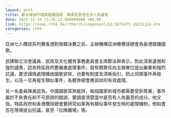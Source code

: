```yaml
---
layout: post
title: 鄭泳舜強烈譴責錯播國歌　陳勇促查是否涉人為蓄意
date: 2022-11-14 11:26:12.000000000 +08:00
link: https://news.rthk.hk/rthk/ch/component/k2/1675475-20221114.htm
categories: rthk
---
```


亞洲七人欖球系列賽香港對南韓決賽之前，主辦機構亞洲橄欖球總會為香港錯播國歌。

民建聯立法會議員、民政及文化體育事務委員會主席鄭泳舜表示，對此深表遺憾和強烈譴責，認為特區政府要嚴肅處理事件，就有關責任向主辦單位提出嚴重和強烈抗議，要求謹慎處理播放國歌安排，也要有制度及清晰指引，防止同類事件再發生，以及一旦再發生類似事件，各體育總會應該如何有效處理。

另一名委員陳勇認為，中國國歌耳熟能詳，每個國家和城市都需要受到尊重，事件屬於不負責任和不可原諒的錯誤，要調查清楚當中是否有人為蓄意的成分。他又指，特區政府和香港欖球總會要研究如果再有類似事件發生時的處理機制，例如會否在現場提出抗議，甚至「拉隊離場」等。
